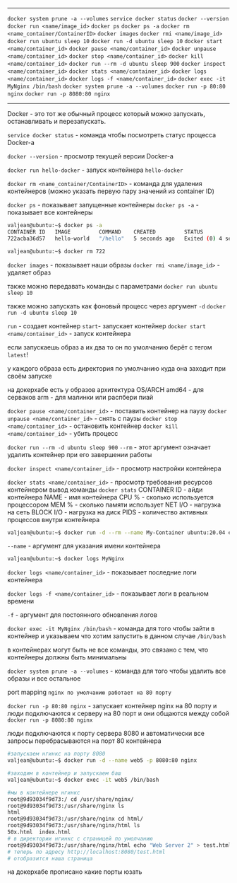 
---

`docker system prune -a --volumes`
`service docker status`
`docker --version`
`docker run <name/image_id>`
`docker ps`
`docker ps -a`
`docker rm <name_container/ContainerID>`
`docker images`
`docker rmi <name/image_id>`
`docker run ubuntu sleep 10`
`docker run -d ubuntu sleep 10`
`docker start <name/container_id>`
`docker pause <name/container_id>`
`docker unpause <name/container_id>`
`docker stop <name/container_id>`
`docker kill <name/container_id>`
`docker run --rm -d ubuntu sleep 900`
`docker inspect <name/container_id>`
`docker stats <name/container_id>`
`docker logs <name/container_id>`
`docker logs -f <name/container_id>`
`docker exec -it MyNginx /bin/bash` 
`docker system prune -a --volumes`
`docker run -p 80:80 nginx`
`docker run -p 8080:80 nginx`

---


Docker  - это тот же обычный процесс который можно запускать, останавливать и перезапускать.

`service docker status` - команда чтобы посмотреть статус процесса Docker-a

`docker --version` - просмотр текущей версии Docker-a

`docker run hello-docker` - запуск контейнера `hello-docker`

`docker rm <name_container/ContainerID>` - команда для удаления контейнеров (можно указать первую пару значений из container ID)

`docker ps` - показывает запущенные контейнеры
`docker ps -a` - показывает все контейнеры

```bash
valjean@ubuntu:~$ docker ps -a
CONTAINER ID   IMAGE         COMMAND    CREATED         STATUS                     PORTS     NAMES
722acba36d57   hello-world   "/hello"   5 seconds ago   Exited (0) 4 seconds ago             optimistic_easley

valjean@ubuntu:~$ docker rm 722
```

`docker images` - показывает наши образы
`docker rmi <name/image_id>` - удаляет образ

также можно передавать команды с параметрами
`docker run ubuntu sleep 10`

также можно запускать как фоновый процесс через аргумент `-d`
`docker run -d ubuntu sleep 10`

`run` - создает контейнер
`start`- запускает контейнер
`docker start <name/container_id>` - запуск контейнера

если запускаешь образ а их два то он по умолчанию берёт с тегом `latest`!

у каждого образа есть директория по умолчанию куда она заходит при своём запуске 

на докерхабе есть у образов архитектура OS/ARCH
amd64 - для серваков
arm - для малинки или распбери пиай

`docker pause <name/container_id>` - поставить контейнер на паузу
`docker unpause <name/container_id>` - снять с паузы
`docker stop <name/container_id>` - остановить контейнер
`docker kill <name/container_id>` - убить процесс

`docker run --rm -d ubuntu sleep 900`
`--rm` - этот аргумент означает удалить контейнер при его завершении работы

`docker inspect <name/container_id>` - просмотр настройки контейнера

`docker stats <name/container_id>` - просмотр требования ресурсов контейнером
вывод команды `docker stats`
CONTAINER ID - айди контейнера
NAME - имя контейнера
CPU % - сколько используется процессором
MEM % - сколько памяти использует
NET I/O - нагрузка на сеть
BLOCK I/O - нагрузка на диск
PIDS - количество активных процессов внутри контейнера

```bash
valjean@ubuntu:~$ docker run -d --rm --name My-Container ubuntu:20.04 echo "Hello My Docker!"
```
`--name` - aргумент для указания имени контейнера

```bash
valjean@ubuntu:~$ docker logs MyNginx
```

`docker logs <name/container_id>` - показывает последние логи контейнера

`docker logs -f <name/container_id>` - показывает логи в реальном времени

`-f` - аргумент для постоянного обновления логов

`docker exec -it MyNginx /bin/bash` - команда для того чтобы зайти в контейнер и указываем что хотим запустить в данном случае `/bin/bash`

в контейнерах могут быть не все команды, это связано с тем, что контейнеры должны быть минимальны

 `docker system prune -a --volumes` - команда для того чтобы удалить все образы и все остальное

port mapping
`nginx по умолчанию работает на 80 порту`

`docker run -p 80:80 nginx` - запускает контейнер nginx на 80 порту и люди подключаются к серверу на 80 порт и они общаются между собой
`docker run -p 8080:80 nginx`

люди подключаются к порту сервера 8080 и автоматически все запросы перебрасываются на порт 80 контейнера

```bash
#запускаем нгинкс на порту 8080
valjean@ubuntu:~$ docker run -d --name web5 -p 8080:80 nginx

#заходим в контейнер и запускаем баш
valjean@ubuntu:~$ docker exec -it web5 /bin/bash 

#мы в контейнере нгинкс
root@9d93034f9d73:/ cd /usr/share/nginx/
root@9d93034f9d73:/usr/share/nginx ls
html
root@9d93034f9d73:/usr/share/nginx cd html/
root@9d93034f9d73:/usr/share/nginx/html ls
50x.html  index.html
# в директории нгинкс с страницей по умолчанию
root@9d93034f9d73:/usr/share/nginx/html echo "Web Server 2" > test.html
# теперь по адресу http://localhost:8080/test.html 
# отобразится наша страница

```

на докерхабе прописано какие порты юзать
